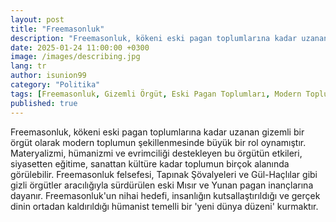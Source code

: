 ```yaml
---
layout: post
title: "Freemasonluk"
description: "Freemasonluk, kökeni eski pagan toplumlarına kadar uzanan gizemli bir örgüt olarak modern toplumun şekillenmesinde büyük bir rol oynamıştır"
date: 2025-01-24 11:00:00 +0300
image: /images/describing.jpg
lang: tr
author: isunion99
category: "Politika"
tags: [Freemasonluk, Gizemli Örgüt, Eski Pagan Toplumları, Modern Toplum, Materyalizm, Hümanizm, Evrimcilik, Etki, Siyaset, Eğitim, Sanat, Kültür, Felsefe, Eski Mısır İnançları, Yunan Pagan İnançları, Gizli Örgütler, Tapınak Şövalyeleri, Gül-Haçlılar, Yeni Dünya Düzeni, İnsanlığın Kutsallaştırılması, Gerçek Dinin Ortadan Kaldırılması]
published: true
---
```



<div class="frame">
  <p>Freemasonluk, kökeni eski pagan toplumlarına kadar uzanan gizemli bir örgüt olarak modern toplumun şekillenmesinde büyük bir rol oynamıştır. Materyalizmi, hümanizmi ve evrimciliği destekleyen bu örgütün etkileri, siyasetten eğitime, sanattan kültüre kadar toplumun birçok alanında görülebilir. Freemasonluk felsefesi, Tapınak Şövalyeleri ve Gül-Haçlılar gibi gizli örgütler aracılığıyla sürdürülen eski Mısır ve Yunan pagan inançlarına dayanır. Freemasonluk'un nihai hedefi, insanlığın kutsallaştırıldığı ve gerçek dinin ortadan kaldırıldığı hümanist temelli bir 'yeni dünya düzeni' kurmaktır.</p>
</div>
